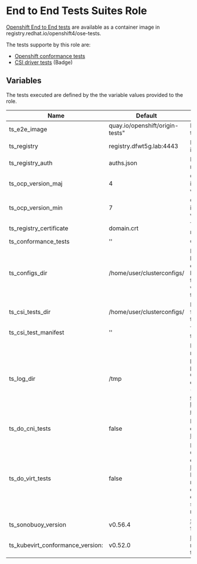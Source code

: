 # End to End Tests Suites Role

[Openshift End to End tests](https://github.com/openshift/openshift-tests) are available as a container image in registry.redhat.io/openshift4/ose-tests.

The tests supporte by this role are:
 - [Openshift conformance tests](https://github.com/openshift/openshift-tests)
 - [CSI driver tests](https://redhat-connect.gitbook.io/openshift-badges/badges/container-storage-interface-csi-1/workflow/test-environment) (Badge)

## Variables

The tests executed are defined by the the variable values provided to the role.

Name                               | Default                                    | Description
---------------------------------- | ------------------------------------------ | -------------------------------------------------------------
ts\_e2e\_image                     | quay.io/openshift/origin-tests"            | Image used to execute the tests
ts\_registry                       | registry.dfwt5g.lab:4443                   | Registry used to pull/push images the required images
ts\_registry\_auth                 | auths.json                                 | File with pull secrets for the registries
ts\_ocp\_version\_maj              | 4                                          | OCP version major number, it is recommended to match with the target cluster version
ts\_ocp\_version\_min              | 7                                          | OCP version minor number, it is recommended to match with the target cluster version
ts\_registry\_certificate          | domain.crt                                 | TLS certificate for the registry, if required
ts\_conformance\_tests             | ''                                         | Conformance test to execute
ts\_configs\_dir                   | /home/user/clusterconfigs/                 | Directory that hosts the kubeconfig files and other cluster files that may need to be passed mounted in the test container. This directory will be also used to store the test results.
ts\_csi\_tests\_dir                | /home/user/clusterconfigs/                 | Directory that hosts additional files required during the testing
ts\_csi\_test\_manifest            | ''                                         | Test manifest to be used for the CSI driver tests
ts_log_dir                         | /tmp                                       | Directory where the logs and results will be stored. If provided, the CSI tests will be provided as described in the Openshift Badges documentation](https://redhat-connect.gitbook.io/openshift-badges/badges/container-network-interface-csi)
ts_do_cni_tests                    | false                                      | Executes the CNI tests as described in the [Openshift Badges documentation](https://redhat-connect.gitbook.io/openshift-badges/badges/container-network-interface-cni)
ts_do_virt_tests                   | false                                      | Execute the Kubevirt Conformance tests as described in the [Openshift Badges documentation](https://redhat-connect.gitbook.io/openshift-badges/badges/container-network-interface-cnii). Hyperconverged operator must be installed on the cluster. For airgapped environments this is only supported on OCP 4.9 and newer versions.
ts_sonobuoy_version                | v0.56.4                                    | [Sonobuoy](https://sonobuoy.io/) version to be used for the tests
ts_kubevirt_conformance_version:   | v0.52.0                                    | [Kubevirt](https://github.com/kubevirt/kubevirt/releases/) conformance release to be used for the tests
